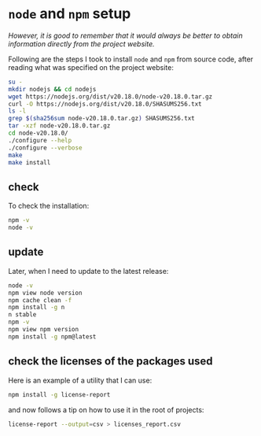 # `node` and `npm` setup

*However, it is good to remember that it would always be better to obtain information directly from the project website.*

Following are the steps I took to install `node` and `npm` from source code, after reading what was specified on the project website:

```bash
su -
mkdir nodejs && cd nodejs
wget https://nodejs.org/dist/v20.18.0/node-v20.18.0.tar.gz
curl -O https://nodejs.org/dist/v20.18.0/SHASUMS256.txt
ls -l
grep $(sha256sum node-v20.18.0.tar.gz) SHASUMS256.txt
tar -xzf node-v20.18.0.tar.gz
cd node-v20.18.0/
./configure --help
./configure --verbose
make
make install
```

## check

To check the installation:

```bash
npm -v
node -v
```

## update

Later, when I need to update to the latest release:

```bash
node -v
npm view node version
npm cache clean -f
npm install -g n
n stable
npm -v
npm view npm version
npm install -g npm@latest
```

## check the licenses of the packages used

Here is an example of a utility that I can use:

```bash
npm install -g license-report
```

and now follows a tip on how to use it in the root of projects:

```bash
license-report --output=csv > licenses_report.csv
```
